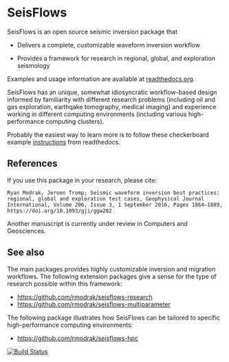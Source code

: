 SeisFlows
=========

SeisFlows is an open source seismic inversion package that

- Delivers a complete, customizable waveform inversion workflow

- Provides a framework for research in regional, global, and exploration seismology

Examples and usage information are available at [readthedocs.org](http://seisflows.readthedocs.org/en/latest/).

SeisFlows has an unique, somewhat idiosyncratic workflow-based design informed by familiarity with different research problems (including oil and gas exploration, earthqake tomography, medical imaging) and experience working in different computing environments (including various high-performance computing clusters).

Probably the easiest way to learn more is to follow these checkerboard example [instructions](http://seisflows.readthedocs.io/en/latest/instructions_remote.html) from readthedocs.

References
----------
If you use this package in your research, please cite:

`Ryan Modrak, Jeroen Tromp; Seismic waveform inversion best practices: regional, global and exploration test cases, Geophysical Journal International, Volume 206, Issue 3, 1 September 2016, Pages 1864–1889, https://doi.org/10.1093/gji/ggw202`

Another manuscript is currently under review in Computers and Geosciences.


See also
--------
The main packages provides highly customizable inversion and migration workflows.  The following extension packages give a sense for the type of research possible within this framework:

- https://github.com/rmodrak/seisflows-research
- https://github.com/rmodrak/seisflows-multiparameter


The following package illustrates how SeisFlows can be tailored to specific high-performance computing environments:

- https://github.com/rmodrak/seisflows-hpc



[![Build Status](https://travis-ci.org/rmodrak/seisflows.svg?branch=master)](https://travis-ci.org/rmodrak/seisflows)
